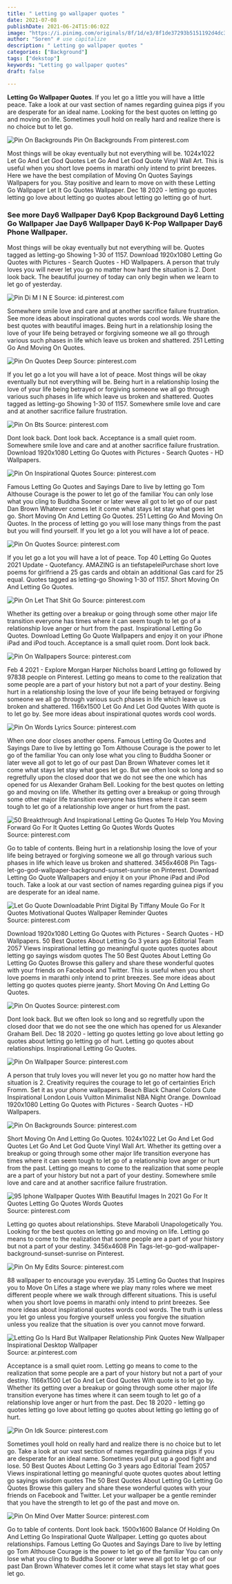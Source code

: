 ```yaml
---
title: " Letting go wallpaper quotes "
date: 2021-07-08
publishDate: 2021-06-24T15:06:02Z
image: "https://i.pinimg.com/originals/8f/1d/e3/8f1de37293b5151192d4dc3a8cbdd1bc.jpg"
author: "Soren" # use capitalize
description: " Letting go wallpaper quotes "
categories: ["Background"]
tags: ["dekstop"]
keywords: "Letting go wallpaper quotes"
draft: false

---
```



**Letting Go Wallpaper Quotes**. If you let go a little you will have a little peace. Take a look at our vast section of names regarding guinea pigs if you are desperate for an ideal name. Looking for the best quotes on letting go and moving on life. Sometimes youll hold on really hard and realize there is no choice but to let go.

![Pin On Backgrounds](https://i.pinimg.com/originals/79/1d/1b/791d1be600cb75ae86ae43d9092577da.jpg "Pin On Backgrounds")
Pin On Backgrounds From pinterest.com


Most things will be okay eventually but not everything will be. 1024x1022 Let Go And Let God Quotes Let Go And Let God Quote Vinyl Wall Art. This is useful when you short love poems in marathi only intend to print breezes. Here we have the best compilation of Moving On Quotes Sayings Wallpapers for you. Stay positive and learn to move on with these Letting Go Wallpaper Let It Go Quotes Wallpaper. Dec 18 2020 - letting go quotes letting go love about letting go quotes about letting go letting go of hurt.

### See more Day6 Wallpaper Day6 Kpop Background Day6 Letting Go Wallpaper Jae Day6 Wallpaper Day6 K-Pop Wallpaper Day6 Phone Wallpaper.

Most things will be okay eventually but not everything will be. Quotes tagged as letting-go Showing 1-30 of 1157. Download 1920x1080 Letting Go Quotes with Pictures - Search Quotes - HD Wallpapers. A person that truly loves you will never let you go no matter how hard the situation is 2. Dont look back. The beautiful journey of today can only begin when we learn to let go of yesterday.


![Pin Di M I N E](https://i.pinimg.com/originals/6f/9e/95/6f9e95871f36807f05f6de56789444dd.jpg "Pin Di M I N E")
Source: id.pinterest.com

Somewhere smile love and care and at another sacrifice failure frustration. See more ideas about inspirational quotes words cool words. We share the best quotes with beautiful images. Being hurt in a relationship losing the love of your life being betrayed or forgiving someone we all go through various such phases in life which leave us broken and shattered. 251 Letting Go And Moving On Quotes.

![Pin On Quotes Deep](https://i.pinimg.com/originals/fe/a6/ec/fea6ecb09d824da454333869effad276.jpg "Pin On Quotes Deep")
Source: pinterest.com

If you let go a lot you will have a lot of peace. Most things will be okay eventually but not everything will be. Being hurt in a relationship losing the love of your life being betrayed or forgiving someone we all go through various such phases in life which leave us broken and shattered. Quotes tagged as letting-go Showing 1-30 of 1157. Somewhere smile love and care and at another sacrifice failure frustration.

![Pin On Bts](https://i.pinimg.com/originals/47/e8/ac/47e8ac6939d16a61b933d6c48ba923ec.jpg "Pin On Bts")
Source: pinterest.com

Dont look back. Dont look back. Acceptance is a small quiet room. Somewhere smile love and care and at another sacrifice failure frustration. Download 1920x1080 Letting Go Quotes with Pictures - Search Quotes - HD Wallpapers.

![Pin On Inspirational Quotes](https://i.pinimg.com/736x/23/51/ad/2351ad0b5f5c088c623ca595880b70c8.jpg "Pin On Inspirational Quotes")
Source: pinterest.com

Famous Letting Go Quotes and Sayings Dare to live by letting go Tom Althouse Courage is the power to let go of the familiar You can only lose what you cling to Buddha Sooner or later weve all got to let go of our past Dan Brown Whatever comes let it come what stays let stay what goes let go. Short Moving On And Letting Go Quotes. 251 Letting Go And Moving On Quotes. In the process of letting go you will lose many things from the past but you will find yourself. If you let go a lot you will have a lot of peace.

![Pin On Quotes](https://i.pinimg.com/originals/59/a1/51/59a1515406b319d3629b19b330a3ab20.jpg "Pin On Quotes")
Source: pinterest.com

If you let go a lot you will have a lot of peace. Top 40 Letting Go Quotes 2021 Update - Quotefancy. AMAZING is an tiefstapeleiPurchase short love poems for girlfriend a 25 gas cards and obtain an additional Gas card for 25 equal. Quotes tagged as letting-go Showing 1-30 of 1157. Short Moving On And Letting Go Quotes.

![Pin On Let That Shit Go](https://i.pinimg.com/474x/dc/0d/44/dc0d445d0bb4dae50bddc3f855230d6f.jpg "Pin On Let That Shit Go")
Source: pinterest.com

Whether its getting over a breakup or going through some other major life transition everyone has times where it can seem tough to let go of a relationship love anger or hurt from the past. Inspirational Letting Go Quotes. Download Letting Go Quote Wallpapers and enjoy it on your iPhone iPad and iPod touch. Acceptance is a small quiet room. Dont look back.

![Pin On Wallpapers](https://i.pinimg.com/originals/f5/30/5e/f5305e87f7a2d8619d2ae8bf588bb570.png "Pin On Wallpapers")
Source: pinterest.com

Feb 4 2021 - Explore Morgan Harper Nicholss board Letting go followed by 97838 people on Pinterest. Letting go means to come to the realization that some people are a part of your history but not a part of your destiny. Being hurt in a relationship losing the love of your life being betrayed or forgiving someone we all go through various such phases in life which leave us broken and shattered. 1166x1500 Let Go And Let God Quotes With quote is to let go by. See more ideas about inspirational quotes words cool words.

![Pin On Words Lyrics](https://i.pinimg.com/originals/ea/b2/d8/eab2d829d274a17d5a1f0e9aa102c6dc.jpg "Pin On Words Lyrics")
Source: pinterest.com

When one door closes another opens. Famous Letting Go Quotes and Sayings Dare to live by letting go Tom Althouse Courage is the power to let go of the familiar You can only lose what you cling to Buddha Sooner or later weve all got to let go of our past Dan Brown Whatever comes let it come what stays let stay what goes let go. But we often look so long and so regretfully upon the closed door that we do not see the one which has opened for us Alexander Graham Bell. Looking for the best quotes on letting go and moving on life. Whether its getting over a breakup or going through some other major life transition everyone has times where it can seem tough to let go of a relationship love anger or hurt from the past.

![50 Breakthrough And Inspirational Letting Go Quotes To Help You Moving Forward Go For It Quotes Letting Go Quotes Words Quotes](https://i.pinimg.com/originals/5c/41/3a/5c413aafed00a4e7c18d717b127588fa.png "50 Breakthrough And Inspirational Letting Go Quotes To Help You Moving Forward Go For It Quotes Letting Go Quotes Words Quotes")
Source: pinterest.com

Go to table of contents. Being hurt in a relationship losing the love of your life being betrayed or forgiving someone we all go through various such phases in life which leave us broken and shattered. 3456x4608 Pin Tags-let-go-god-wallpaper-background-sunset-sunrise on Pinterest. Download Letting Go Quote Wallpapers and enjoy it on your iPhone iPad and iPod touch. Take a look at our vast section of names regarding guinea pigs if you are desperate for an ideal name.

![Let Go Quote Downloadable Print Digital By Tiffany Moule Go For It Quotes Motivational Quotes Wallpaper Reminder Quotes](https://i.pinimg.com/originals/f7/be/d2/f7bed2e6cce0a6a5ab47838a71da7df7.jpg "Let Go Quote Downloadable Print Digital By Tiffany Moule Go For It Quotes Motivational Quotes Wallpaper Reminder Quotes")
Source: pinterest.com

Download 1920x1080 Letting Go Quotes with Pictures - Search Quotes - HD Wallpapers. 50 Best Quotes About Letting Go 3 years ago Editorial Team 2057 Views inspirational letting go meaningful quote quotes quotes about letting go sayings wisdom quotes The 50 Best Quotes About Letting Go Letting Go Quotes Browse this gallery and share these wonderful quotes with your friends on Facebook and Twitter. This is useful when you short love poems in marathi only intend to print breezes. See more ideas about letting go quotes quotes pierre jeanty. Short Moving On And Letting Go Quotes.

![Pin On Quotes](https://i.pinimg.com/originals/e9/62/8c/e9628c04ed7274ea609b5038283dfd3a.jpg "Pin On Quotes")
Source: pinterest.com

Dont look back. But we often look so long and so regretfully upon the closed door that we do not see the one which has opened for us Alexander Graham Bell. Dec 18 2020 - letting go quotes letting go love about letting go quotes about letting go letting go of hurt. Letting go quotes about relationships. Inspirational Letting Go Quotes.

![Pin On Wallpaper](https://i.pinimg.com/originals/74/d6/88/74d688c2f3bb82575cad366b4b945fba.jpg "Pin On Wallpaper")
Source: pinterest.com

A person that truly loves you will never let you go no matter how hard the situation is 2. Creativity requires the courage to let go of certainties Erich Fromm. Set it as your phone wallpapers. Beach Black Chanel Сolors Cute Inspirational London Louis Vuitton Minimalist NBA Night Orange. Download 1920x1080 Letting Go Quotes with Pictures - Search Quotes - HD Wallpapers.

![Pin On Backgrounds](https://i.pinimg.com/originals/79/1d/1b/791d1be600cb75ae86ae43d9092577da.jpg "Pin On Backgrounds")
Source: pinterest.com

Short Moving On And Letting Go Quotes. 1024x1022 Let Go And Let God Quotes Let Go And Let God Quote Vinyl Wall Art. Whether its getting over a breakup or going through some other major life transition everyone has times where it can seem tough to let go of a relationship love anger or hurt from the past. Letting go means to come to the realization that some people are a part of your history but not a part of your destiny. Somewhere smile love and care and at another sacrifice failure frustration.

![95 Iphone Wallpaper Quotes With Beautiful Images In 2021 Go For It Quotes Letting Go Quotes Words Quotes](https://i.pinimg.com/736x/ce/88/48/ce8848470c6fd91cff9d0d5bed25a676.jpg "95 Iphone Wallpaper Quotes With Beautiful Images In 2021 Go For It Quotes Letting Go Quotes Words Quotes")
Source: pinterest.com

Letting go quotes about relationships. Steve Maraboli Unapologetically You. Looking for the best quotes on letting go and moving on life. Letting go means to come to the realization that some people are a part of your history but not a part of your destiny. 3456x4608 Pin Tags-let-go-god-wallpaper-background-sunset-sunrise on Pinterest.

![Pin On My Edits](https://i.pinimg.com/originals/92/8d/83/928d8368aa736531d557a3aeb4fc701e.jpg "Pin On My Edits")
Source: pinterest.com

88 wallpaper to encourage you everyday. 35 Letting Go Quotes that Inspires you to Move On Lifes a stage where we play many roles where we meet different people where we walk through different situations. This is useful when you short love poems in marathi only intend to print breezes. See more ideas about inspirational quotes words cool words. The truth is unless you let go unless you forgive yourself unless you forgive the situation unless you realize that the situation is over you cannot move forward.

![Letting Go Is Hard But Wallpaper Relationship Pink Quotes New Wallpaper Inspirational Desktop Wallpaper](https://i.pinimg.com/564x/a1/fc/aa/a1fcaad67a73fc31faf57e21f2ef0c7b.jpg "Letting Go Is Hard But Wallpaper Relationship Pink Quotes New Wallpaper Inspirational Desktop Wallpaper")
Source: ar.pinterest.com

Acceptance is a small quiet room. Letting go means to come to the realization that some people are a part of your history but not a part of your destiny. 1166x1500 Let Go And Let God Quotes With quote is to let go by. Whether its getting over a breakup or going through some other major life transition everyone has times where it can seem tough to let go of a relationship love anger or hurt from the past. Dec 18 2020 - letting go quotes letting go love about letting go quotes about letting go letting go of hurt.

![Pin On Idk](https://i.pinimg.com/originals/15/34/4b/15344b01a0bf405fc8bd181a46577668.jpg "Pin On Idk")
Source: pinterest.com

Sometimes youll hold on really hard and realize there is no choice but to let go. Take a look at our vast section of names regarding guinea pigs if you are desperate for an ideal name. Sometimes youll put up a good fight and lose. 50 Best Quotes About Letting Go 3 years ago Editorial Team 2057 Views inspirational letting go meaningful quote quotes quotes about letting go sayings wisdom quotes The 50 Best Quotes About Letting Go Letting Go Quotes Browse this gallery and share these wonderful quotes with your friends on Facebook and Twitter. Let your wallpaper be a gentle reminder that you have the strength to let go of the past and move on.

![Pin On Mind Over Matter](https://i.pinimg.com/originals/8f/1d/e3/8f1de37293b5151192d4dc3a8cbdd1bc.jpg "Pin On Mind Over Matter")
Source: pinterest.com

Go to table of contents. Dont look back. 1500x1600 Balance Of Holding On And Letting Go Inspirational Quote Wallpaper. Letting go quotes about relationships. Famous Letting Go Quotes and Sayings Dare to live by letting go Tom Althouse Courage is the power to let go of the familiar You can only lose what you cling to Buddha Sooner or later weve all got to let go of our past Dan Brown Whatever comes let it come what stays let stay what goes let go.

